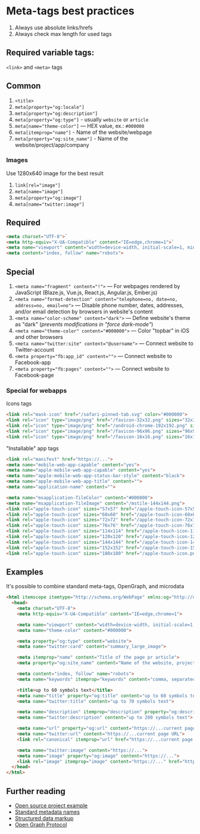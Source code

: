 # Meta-tags best practices

1. Always use absolute links/hrefs
1. Always check max length for used tags


## Required variable tags:

`<link>` and `<meta>` tags

## Common

1. `<title>`
1. `meta[property="og:locale"]`
1. `meta[property="og:description"]`
1. `meta[property="og:type"]` - usually `website` or `article`
1. `meta[name="theme-color"]` — HEX value, ex.: `#000000`
1. `meta[itemprop="name"]` - Name of the website/webpage
1. `meta[property="og:site_name"]` - Name of the website/project/app/company

### Images

Use 1280x640 image for the best result

1. `link[rel="image"]`
1. `meta[name="image"]`
1. `meta[property="og:image"]`
1. `meta[name="twitter:image"]`


## Required

```html
<meta charset="UTF-8">`
<meta http-equiv="X-UA-Compatible" content="IE=edge,chrome=1">`
<meta name="viewport" content="width=device-width, initial-scale=1, minimum-scale=1">`
<meta content="index, follow" name="robots">
```

## Special

1. `<meta name="fragment" content="!">` — For webpages rendered by JavaScript (Blaze.js, Vue.js, React.js, Angular.js, Ember.js)
1. `<meta name="format-detection" content="telephone=no, date=no, address=no, email=no">` — Disable phone number, dates, addresses, and/or email detection by browsers in website's content
1. `<meta name="color-scheme" content="dark">` — Define website's theme as "dark" (*prevents modifications in "force dark-mode"*)
1. `<meta name="theme-color" content="#000000">` — Color "topbar" in iOS and other browsers
1. `<meta name="twitter:site" content="@username">` — Connect website to Twitter-account
1. `<meta property="fb:app_id" content="">` — Connect website to Facebook-app
1. `<meta property="fb:pages" content="">` — Connect website to Facebook-page

### Special for webapps

Icons tags

```html
<link rel="mask-icon" href="/safari-pinned-tab.svg" color="#000000">
<link rel="icon" type="image/png" href="/favicon-32x32.png" sizes="32x32">
<link rel="icon" type="image/png" href="/android-chrome-192x192.png" sizes="192x192">
<link rel="icon" type="image/png" href="/favicon-96x96.png" sizes="96x96">
<link rel="icon" type="image/png" href="/favicon-16x16.png" sizes="16x16">
```

"Installable" app tags

```html
<link rel="manifest" href="https://...">
<meta name="mobile-web-app-capable" content="yes">
<meta name="apple-mobile-web-app-capable" content="yes">
<meta name="apple-mobile-web-app-status-bar-style" content="black">
<meta name="apple-mobile-web-app-title" content="">
<meta name="application-name" content="">

<meta name="msapplication-TileColor" content="#000000">
<meta name="msapplication-TileImage" content="/mstile-144x144.png">
<link rel="apple-touch-icon" sizes="57x57" href="/apple-touch-icon-57x57.png">
<link rel="apple-touch-icon" sizes="60x60" href="/apple-touch-icon-60x60.png">
<link rel="apple-touch-icon" sizes="72x72" href="/apple-touch-icon-72x72.png">
<link rel="apple-touch-icon" sizes="76x76" href="/apple-touch-icon-76x76.png">
<link rel="apple-touch-icon" sizes="114x114" href="/apple-touch-icon-114x114.png">
<link rel="apple-touch-icon" sizes="120x120" href="/apple-touch-icon-120x120.png">
<link rel="apple-touch-icon" sizes="144x144" href="/apple-touch-icon-144x144.png">
<link rel="apple-touch-icon" sizes="152x152" href="/apple-touch-icon-152x152.png">
<link rel="apple-touch-icon" sizes="180x180" href="/apple-touch-icon.png">
```


## Examples

It's possible to combine standard meta-tags, OpenGraph, and microdata

```html
<html itemscope itemtype="http://schema.org/WebPage" xmlns:og="http://ogp.me/ns#" lang="en" xml:lang="en">
  <head>
    <meta charset="UTF-8">
    <meta http-equiv="X-UA-Compatible" content="IE=edge,chrome=1">

    <meta name="viewport" content="width=device-width, initial-scale=1, minimum-scale=1">
    <meta name="theme-color" content="#000000">

    <meta property="og:type" content="website">
    <meta name="twitter:card" content="summary_large_image">

    <meta itemprop="name" content="Title of the page pr article">
    <meta property="og:site_name" content="Name of the website, project, app, or company">

    <meta content="index, follow" name="robots">
    <meta name="keywords" itemprop="keywords" content="comma, separated, list">

    <title>up to 60 symbols text</title>
    <meta name="title" property="og:title" content="up to 60 symbols text">
    <meta name="twitter:title" content="up to 70 symbols text">

    <meta name="description" itemprop="description" property="og:description" content="up to 155 symbols text">
    <meta name="twitter:description" content="up to 200 symbols text">

    <meta name="url" property="og:url" content="https://...current page URL">
    <meta name="twitter:url" content="https://...current page URL">
    <link rel="canonical" itemprop="url" href="https://...current page URL">

    <meta name="twitter:image" content="https://...">
    <meta name="image" property="og:image" content="https://...">
    <link rel="image" itemprop="image" content="https://..." href="https://...">
  </head>
</html>
```

## Further reading

- [Open source project example](https://github.com/veliovgroup/meteor-files-website/blob/master/client/head.html)
- [Standard metadata names](https://developer.mozilla.org/en-US/docs/Web/HTML/Element/meta/name)
- [Structured data markup](https://schema.org)
- [Open Graph Protocol](https://ogp.me/)
